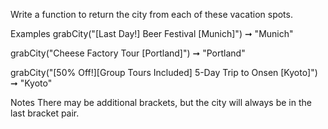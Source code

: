 Write a function to return the city from each of these vacation spots.

Examples
grabCity("[Last Day!] Beer Festival [Munich]") ➞ "Munich"

grabCity("Cheese Factory Tour [Portland]") ➞ "Portland"

grabCity("[50% Off!][Group Tours Included] 5-Day Trip to Onsen [Kyoto]") ➞ "Kyoto"

Notes
There may be additional brackets, but the city will always be in the last bracket pair.